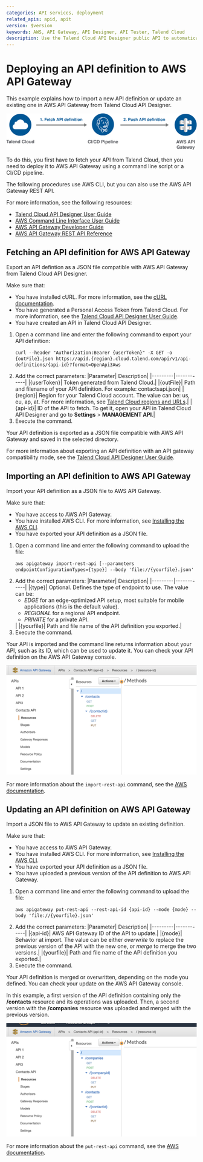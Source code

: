 ```yaml
---
categories: API services, deployment
related_apis: apid, apit
version: $version
keywords: AWS, API Gateway, API Designer, API Tester, Talend Cloud
description: Use the Talend Cloud API Designer public API to automatically update your API to AWS API Gateway.
---
```


# Deploying an API definition to AWS API Gateway

This example explains how to import a new API definition or update an existing one in AWS API Gateway from Talend Cloud API Designer.

![Talend Cloud to AWS API Gateway](../../common/images/talendcloud_to_aws_api_gateway.png)

To do this, you first have to fetch your API from Talend Cloud, then you need to deploy it to AWS API Gateway using a command line script or a CI/CD pipeline.

The following procedures use AWS CLI, but you can also use the AWS API Gateway REST API.

For more information, see the following resources:

* [Talend Cloud API Designer User Guide](https://help.talend.com/access/sources/content/map?pageid=tapid_ug&EnrichVersion=Cloud&afs:lang=en)
* [AWS Command Line Interface User Guide](https://docs.aws.amazon.com/cli/latest/userguide/index.html)
* [AWS API Gateway Developer Guide](https://docs.aws.amazon.com/en_en/apigateway/latest/developerguide/index.html)
* [AWS API Gateway REST API Reference](https://docs.aws.amazon.com/apigateway/api-reference/)

## Fetching an API definition for AWS API Gateway

Export an API defintion as a JSON file compatible with AWS API Gateway from Talend Cloud API Designer.

Make sure that:
* You have installed cURL. For more information, see the [cURL documentation](https://curl.haxx.se/docs/).
* You have generated a Personal Access Token from Talend Cloud. For more information, see the [Talend Cloud API Designer User Guide](https://help.talend.com/access/sources/content/map?pageid=tapid_ug&EnrichVersion=Cloud&afs:lang=en).
* You have created an API in Talend Cloud API Designer.

1. Open a command line and enter the following command to export your API definition:
    ```
    curl --header "Authorization:Bearer {userToken}" -X GET -o {outFile}.json https://apid.{region}.cloud.talend.com/api/v1/api-definitions/{api-id}?format=OpenApi3Aws
    ```
2. Add the correct parameters:
    |Parameter|	Description|
    |---------|------------|
    |{userToken}|	Token generated from Talend Cloud.|
    |{outFile}|	Path and filename of your API definition. For example: contactsapi.json|
    |{region}|	Region for your Talend Cloud account. The value can be: us, eu, ap, at. For more information, see [Talend Cloud regions and URLs](https://help.talend.com/access/sources/content/map?pageid=talend_cloud_regions&EnrichVersion=Cloud&afs:lang=en).|
    |{api-id}|	ID of the API to fetch. To get it, open your API in Talend Cloud API Designer and go to **Settings** > **MANAGEMENT API**.|
3. Execute the command.

Your API definition is exported as a JSON file compatible with AWS API Gateway and saved in the selected directory.

For more information about exporting an API definition with an API gateway compatibility mode, see the [Talend Cloud API Designer User Guide](https://help.talend.com/access/sources/content/map?pageid=tapid_ug&EnrichVersion=Cloud&afs:lang=en).

## Importing an API definition to AWS API Gateway

Import your API definition as a JSON file to AWS API Gateway.

Make sure that:
* You have access to AWS API Gateway.
* You have installed AWS CLI. For more information, see [Installing the AWS CLI](https://docs.aws.amazon.com/cli/latest/userguide/cli-chap-install.html).
* You have exported your API definition as a JSON file.

1. Open a command line and enter the following command to upload the file:
    ```
    aws apigateway import-rest-api [--parameters endpointConfigurationTypes={type}] --body 'file://{yourfile}.json'
    ```
2. Add the correct parameters:
    |Parameter|	Description|
    |---------|------------|
    |{type}|	Optional. Defines the type of endpoint to use. The value can be: <br/><ul><li>*EDGE* for an edge-optimized API setup, most suitable for mobile applications (this is the default value).</li><li>*REGIONAL* for a regional API endpoint. </li><li>*PRIVATE* for a private API.</li></ul>|
    |{yourfile}|	Path and file name of the API definition you exported.|
3. Execute the command.

Your API is imported and the command line returns information about your API, such as its ID, which can be used to update it. You can check your API definition on the AWS API Gateway console.

![Amazon API Gateway console](../../common/images/talendcloud_to_aws_api_gateway_2.png)

For more information about the `import-rest-api` command, see the [AWS documentation](https://docs.aws.amazon.com/cli/latest/reference/apigateway/import-rest-api.html).

## Updating an API definition on AWS API Gateway

Import a JSON file to AWS API Gateway to update an existing definition.

Make sure that:
* You have access to AWS API Gateway.
* You have installed AWS CLI. For more information, see [Installing the AWS CLI](https://docs.aws.amazon.com/cli/latest/userguide/cli-chap-install.html).
* You have exported your API definition as a JSON file.
* You have uploaded a previous version of the API definition to AWS API Gateway.

1. Open a command line and enter the following command to upload the file:
    ```
    aws apigateway put-rest-api --rest-api-id {api-id} --mode {mode} --body 'file://{yourfile}.json'
    ```
2. Add the correct parameters:
    |Parameter|	Description|
    |---------|------------|
    |{api-id}|	AWS API Gateway ID of the API to update.|
    |{mode}|	Behavior at import. The value can be either *overwrite* to replace the previous version of the API with the new one, or *merge* to merge the two versions.|
    |{yourfile}|	Path and file name of the API definition you exported.|
3. Execute the command.

Your API definition is merged or overwritten, depending on the mode you defined. You can check your update on the AWS API Gateway console.

In this example, a first version of the API definition containing only the **/contacts** resource and its operations was uploaded. Then, a second version with the **/companies** resource was uploaded and merged with the previous version.

![Amazon API Gateway console](../../common/images/talendcloud_to_aws_api_gateway_3.png)

For more information about the `put-rest-api` command, see the [AWS documentation](https://docs.aws.amazon.com/cli/latest/reference/apigateway/put-rest-api.html).